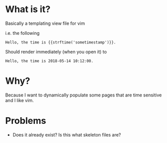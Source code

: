 # What is it?

Basically a templating view file for vim

i.e. the following

```
Hello, the time is {{strftime('sometimestamp')}}.
```

Should render immediately (when you open it) to

```
Hello, the time is 2018-05-14 10:12:00.
```

# Why?

Because I want to dynamically populate some pages that are time sensitive and I like vim.

# Problems

- Does it already exist? Is this what skeleton files are?

